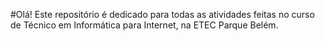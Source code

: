 #Olá!
Este repositório é dedicado para todas as atividades feitas no curso de Técnico em Informática para Internet, na ETEC Parque Belém.
